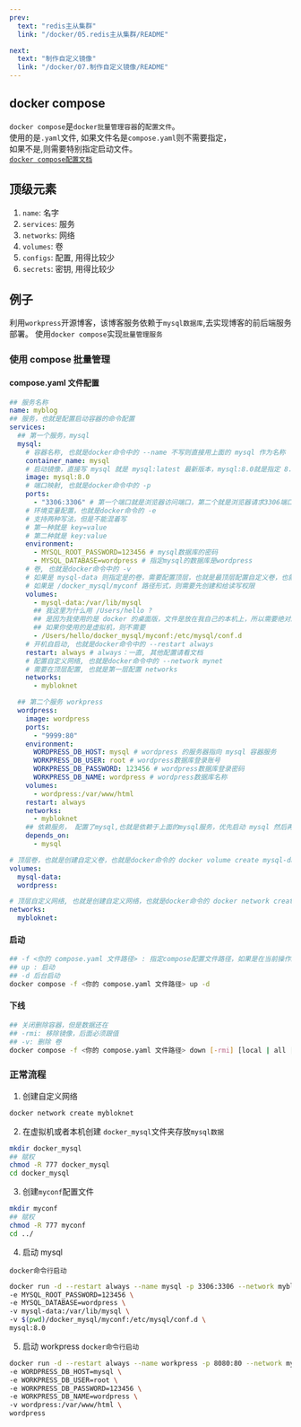 ```yaml
---
prev:
  text: "redis主从集群"
  link: "/docker/05.redis主从集群/README"

next:
  text: "制作自定义镜像"
  link: "/docker/07.制作自定义镜像/README"
---
```


## docker compose

`docker compose`是`docker批量管理容器`的`配置文件`。<br />
使用的是`.yaml`文件, 如果文件名是`compose.yaml`则不需要指定，<br />
如果不是,则需要特别指定启动文件。<br />
[`docker compose配置文档`](https://docs.docker.com/reference/compose-file/)

## 顶级元素

1. `name`: 名字
2. `services`: 服务
3. `networks`: 网络
4. `volumes`: 卷
5. `configs`: 配置, 用得比较少
6. `secrets`: 密钥, 用得比较少

## 例子

利用`workpress`开源博客，该博客服务依赖于`mysql数据库`,去实现博客的前后端服务部署。
使用`docker compose`实现`批量管理服务`

### 使用 compose 批量管理

#### compose.yaml 文件配置

```yaml
## 服务名称
name: myblog
## 服务，也就是配置启动容器的命令配置
services:
  ## 第一个服务，mysql
  mysql:
    # 容器名称, 也就是docker命令中的 --name 不写则直接用上面的 mysql 作为名称
    container_name: mysql
    # 启动镜像，直接写 mysql 就是 mysql:latest 最新版本，mysql:8.0就是指定 8.0 版本
    image: mysql:8.0
    # 端口映射, 也就是docker命令中的 -p
    ports:
      - "3306:3306" # 第一个端口就是浏览器访问端口，第二个就是浏览器请求3306端口时代理到容器中的3306端口，3306端口是mysql的默认端口
    # 环境变量配置，也就是docker命令的 -e
    # 支持两种写法，但是不能混着写
    # 第一种就是 key=value
    # 第二种就是 key:value
    environment:
      - MYSQL_ROOT_PASSWORD=123456 # mysql数据库的密码
      - MYSQL_DATABASE=wordpress # 指定mysql的数据库是wordpress
    # 卷, 也就是docker命令中的 -v
    # 如果是 mysql-data 则指定是的卷，需要配置顶层，也就是最顶层配置自定义卷，也就是第一层配置 volumes
    # 如果是 /docker_mysql/myconf 路径形式，则需要先创建和给读写权限
    volumes:
      - mysql-data:/var/lib/mysql
      ## 我这里为什么用 /Users/hello ?
      ## 是因为我使用的是 docker 的桌面版，文件是放在我自己的本机上，所以需要绝对路径
      ## 如果你使用的是虚拟机，则不需要
      - /Users/hello/docker_mysql/myconf:/etc/mysql/conf.d
    # 开机自启动, 也就是docker命令中的 --restart always
    restart: always # always：一直, 其他配置请看文档
    # 配置自定义网络, 也就是docker命令中的 --network mynet
    # 需要在顶层配置, 也就是第一层配置 networks
    networks:
      - mybloknet

  ## 第二个服务 workpress
  wordpress:
    image: wordpress
    ports:
      - "9999:80"
    environment:
      WORDPRESS_DB_HOST: mysql # wordpress 的服务器指向 mysql 容器服务
      WORKPRESS_DB_USER: root # wordpress数据库登录账号
      WORKPRESS_DB_PASSWORD: 123456 # wordpress数据库登录密码
      WORKPRESS_DB_NAME: wordpress # wordpress数据库名称
    volumes:
      - wordpress:/var/www/html
    restart: always
    networks:
      - mybloknet
    ## 依赖服务， 配置了mysql,也就是依赖于上面的mysql服务，优先启动 mysql 然后再启动 workpress
    depends_on:
      - mysql

# 顶层卷，也就是创建自定义卷，也就是docker命令的 docker volume create mysql-data wordpress
volumes:
  mysql-data:
  wordpress:

# 顶层自定义网络, 也就是创建自定义网络，也就是docker命令的 docker network create mybloknet
networks:
  mybloknet:
```

#### 启动

```sh
## -f <你的 compose.yaml 文件路径> : 指定compose配置文件路径，如果是在当前操作路径下的终端，并且文件名是 compose.yaml 则不需要也可以
## up : 启动
## -d 后台启动
docker compose -f <你的 compose.yaml 文件路径> up -d
```

#### 下线

```sh
## 关闭删除容器，但是数据还在
## -rmi: 移除镜像，后面必须跟值
## -v: 删除 卷
docker compose -f <你的 compose.yaml 文件路径> down [-rmi] [local | all | '具体镜像'] [-v]
```

### 正常流程

1. 创建自定义网络

```sh
docker network create mybloknet
```

2. 在虚拟机或者本机创建 `docker_mysql`文件夹存放`mysql数据`

```sh
mkdir docker_mysql
## 赋权
chmod -R 777 docker_mysql
cd docker_mysql
```

3. 创建`myconf`配置文件

```sh
mkdir myconf
## 赋权
chmod -R 777 myconf
cd ../
```

4. 启动 mysql

`docker命令行启动`

```sh
docker run -d --restart always --name mysql -p 3306:3306 --network mybloknet \
-e MYSQL_ROOT_PASSWORD=123456 \
-e MYSQL_DATABASE=wordpress \
-v mysql-data:/var/lib/mysql \
-v $(pwd)/docker_mysql/myconf:/etc/mysql/conf.d \
mysql:8.0
```

5. 启动 workpress
   `docker命令行启动`

```sh
docker run -d --restart always --name workpress -p 8080:80 --network mybloknet \
-e WORDPRESS_DB_HOST=mysql \
-e WORKPRESS_DB_USER=root \
-e WORKPRESS_DB_PASSWORD=123456 \
-e WORKPRESS_DB_NAME=wordpress \
-v wordpress:/var/www/html \
wordpress
```
